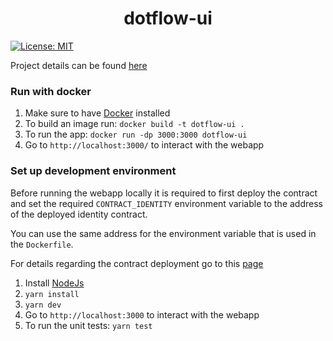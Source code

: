 <h1 align="center">dotflow-ui</h1>

[![License: MIT](https://img.shields.io/badge/License-MIT-yellow.svg)](https://opensource.org/licenses/MIT)

Project details can be found [here](https://github.com/TheDotflow/dotflow-ink#readme)

### Run with docker

1. Make sure to have [Docker](https://docs.docker.com/get-docker/) installed
2. To build an image run: `docker build -t dotflow-ui .`
3. To run the app: `docker run -dp 3000:3000 dotflow-ui`
4. Go to `http://localhost:3000/` to interact with the webapp

### Set up development environment

Before running the webapp locally it is required to first deploy the contract and set the required `CONTRACT_IDENTITY` environment variable to the address of the deployed identity contract.

You can use the same address for the environment variable that is used in the `Dockerfile`.

For details regarding the contract deployment go to this [page](https://github.com/TheDotflow/dotflow-ink#deployment)

1.  Install [NodeJs](https://nodejs.org/en/download)
2.  `yarn install`
3.  `yarn dev`
4.  Go to `http://localhost:3000` to interact with the webapp
5.  To run the unit tests: `yarn test`
